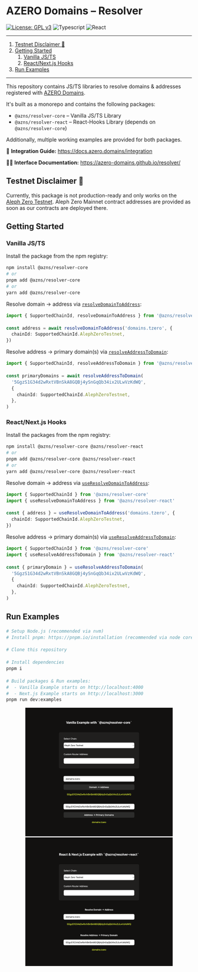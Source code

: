 # AZERO Domains – Resolver

[![License: GPL v3](https://img.shields.io/badge/License-GPLv3-blue.svg)](https://www.gnu.org/licenses/gpl-3.0)
![Typescript](https://img.shields.io/badge/TypeScript-red)
![React](https://img.shields.io/badge/React-gray)

---

1. [Testnet Disclaimer 🚨](#testnet-disclaimer-)
2. [Getting Started](#getting-started)
   1. [Vanilla JS/TS](#vanilla-jsts)
   2. [React/Next.js Hooks](#reactnextjs-hooks)
3. [Run Examples](#run-examples)

---

This repository contains JS/TS libraries to resolve domains & addresses registered with [AZERO Domains](https://azero.domains/).

It's built as a monorepo and contains the following packages:

- `@azns/resolver-core` – Vanilla JS/TS Library
- `@azns/resolver-react` – React-Hooks Library (depends on `@azns/resolver-core`)

Additionally, multiple working examples are provided for both packages.

📃 **Integration Guide:** https://docs.azero.domains/integration

👩‍💻 **Interface Documentation:** https://azero-domains.github.io/resolver/

## Testnet Disclaimer 🚨

Currently, this package is not production-ready and only works on the [Aleph Zero Testnet](https://testnet.alephzero.org/). Aleph Zero Mainnet contract addresses are provided as soon as our contracts are deployed there.

## Getting Started

### Vanilla JS/TS

Install the package from the npm registry:

```bash
npm install @azns/resolver-core
# or
pnpm add @azns/resolver-core
# or
yarn add @azns/resolver-core
```

Resolve domain → address via [`resolveDomainToAddress`](https://azero-domains.github.io/resolver/functions/_azns_resolver_core.resolveDomainToAddress.html):

```ts
import { SupportedChainId, resolveDomainToAddress } from '@azns/resolver-core'

const address = await resolveDomainToAddress('domains.tzero', {
  chainId: SupportedChainId.AlephZeroTestnet,
})
```

Resolve address → primary domain(s) via [`resolveAddressToDomain`](https://azero-domains.github.io/resolver/functions/_azns_resolver_core.resolveAddressToDomain.html):

```ts
import { SupportedChainId, resolveAddressToDomain } from '@azns/resolver-core'

const primaryDomains = await resolveAddressToDomain(
  '5GgzS1G34d2wRxtVBnSkA8GQBj4ySnGqQb34ix2ULwVzKdWQ',
  {
    chainId: SupportedChainId.AlephZeroTestnet,
  },
)
```

### React/Next.js Hooks

Install the packages from the npm registry:

```bash
npm install @azns/resolver-core @azns/resolver-react
# or
pnpm add @azns/resolver-core @azns/resolver-react
# or
yarn add @azns/resolver-core @azns/resolver-react
```

Resolve domain → address via [`useResolveDomainToAddress`](https://azero-domains.github.io/resolver/functions/_azns_resolver_react.useResolveDomainToAddress.html):

```ts
import { SupportedChainId } from '@azns/resolver-core'
import { useResolveDomainToAddress } from '@azns/resolver-react'

const { address } = useResolveDomainToAddress('domains.tzero', {
  chainId: SupportedChainId.AlephZeroTestnet,
})
```

Resolve address → primary domain(s) via [`useResolveAddressToDomain`](https://azero-domains.github.io/resolver/functions/_azns_resolver_react.useResolveAddressToDomain.html):

```ts
import { SupportedChainId } from '@azns/resolver-core'
import { useResolveAddressToDomain } from '@azns/resolver-react'

const { primaryDomain } = useResolveAddressToDomain(
  '5GgzS1G34d2wRxtVBnSkA8GQBj4ySnGqQb34ix2ULwVzKdWQ',
  {
    chainId: SupportedChainId.AlephZeroTestnet,
  },
)
```

## Run Examples

```bash
# Setup Node.js (recommended via nvm)
# Install pnpm: https://pnpm.io/installation (recommended via node corepack)

# Clone this repository

# Install dependencies
pnpm i

# Build packages & Run examples:
#  - Vanilla Example starts on http://localhost:4000
#  - Next.js Example starts on http://localhost:3000
pnpm run dev:examples
```

<p align="middle">
  <img src="vanilla-example.png" width="400" height="auto" alt="Vanilla Example with `@azns/resolver-core`" />
  <img src="next-example.png" width="400" height="auto" alt="React & Next.js Example with `@azns/resolver-react`" />
</p>
